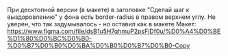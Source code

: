 При десктопной версии (в макете) в заголовке "Сделай шаг к выздоровлению" у фона есть border-radius в правом верхнем углу. Не уверен, что так задумывалось - но оставил как в макете
Макет: https://www.figma.com/file/dsB1u5H7qhmuP2psFjDf0u/%D0%A4%D0%BE%D1%80%D0%BC%D0%B0-%D0%B7%D0%B0%D0%BA%D0%B0%D0%B7%D0%B0-Copy
